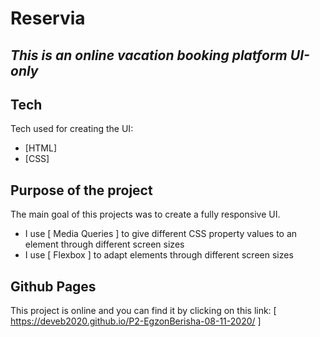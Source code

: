 # Reservia

## _This is an online vacation booking platform UI-only_

## Tech

Tech used for creating the UI:
- [HTML] 
- [CSS] 

## Purpose of the project

The main goal of this projects was to create a fully responsive UI.
- I use [ Media Queries ] to give different CSS property values to an element through different screen sizes
- I use [ Flexbox ] to adapt elements through different screen sizes

## Github Pages

This project is online and you can find it by clicking on this link: [ https://deveb2020.github.io/P2-EgzonBerisha-08-11-2020/ ]
